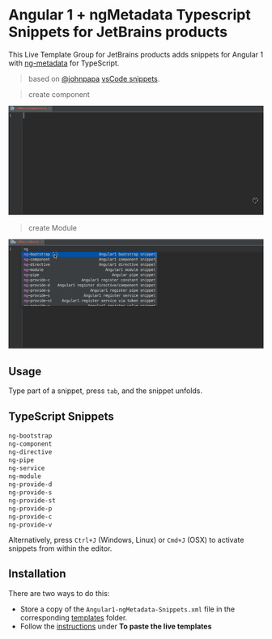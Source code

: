 # Angular 1 + ngMetadata Typescript Snippets for JetBrains products

This Live Template Group for JetBrains products adds snippets for Angular 1 with [ng-metadata](https://github.com/ngParty/ng-metadata) for TypeScript.

> based on [@johnpapa](https://twitter.com/John_Papa) [vsCode snippets](https://github.com/johnpapa/vscode-angular2-snippets).

> create component

![Use Extension](images/use-extension-component.gif)

> create Module

![Use Extension](images/use-extension-module.gif)

## Usage
Type part of a snippet, press `tab`, and the snippet unfolds.

## TypeScript Snippets
```
ng-bootstrap
ng-component
ng-directive
ng-pipe
ng-service
ng-module
ng-provide-d
ng-provide-s
ng-provide-st
ng-provide-p
ng-provide-c
ng-provide-v
```

Alternatively, press `Ctrl+J` (Windows, Linux) or `Cmd+J` (OSX) to activate snippets from within the editor.



## Installation
There are two ways to do this:

- Store a copy of the `Angular1-ngMetadata-Snippets.xml` file in the corresponding [templates](https://www.jetbrains.com/help/idea/2016.1/live-templates.html) folder.
- Follow the [instructions](https://www.jetbrains.com/help/idea/2016.1/sharing-live-templates.html) under **To paste the live templates**